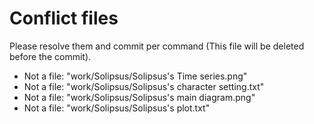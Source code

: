 # Conflict files
Please resolve them and commit per command (This file will be deleted before the commit).
- Not a file: "work/Solipsus/Solipsus's Time series.png"
- Not a file: "work/Solipsus/Solipsus's character setting.txt"
- Not a file: "work/Solipsus/Solipsus's main diagram.png"
- Not a file: "work/Solipsus/Solipsus's plot.txt"